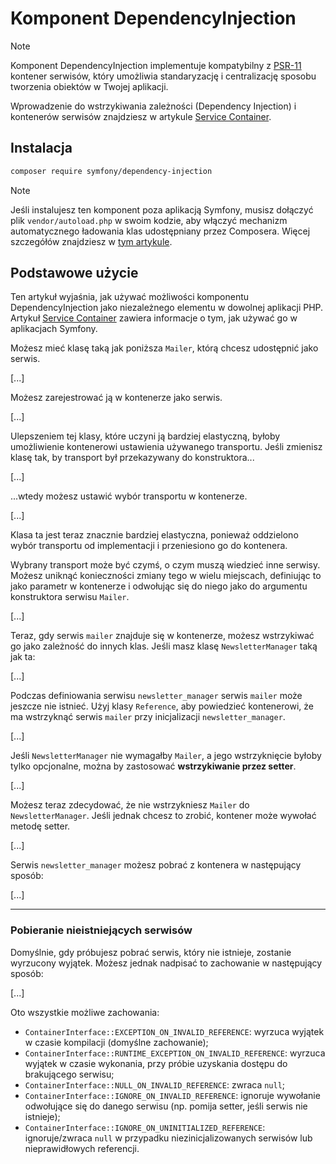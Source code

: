 # Komponent DependencyInjection

> [!NOTE]
> Komponent DependencyInjection implementuje kompatybilny z [PSR-11](https://www.php-fig.org/psr/psr-11) kontener serwisów, który umożliwia standaryzację i centralizację sposobu tworzenia obiektów w Twojej aplikacji.

Wprowadzenie do wstrzykiwania zależności (Dependency Injection) i kontenerów serwisów znajdziesz w artykule [Service Container](doc/service_container.md).

## Instalacja

```bash
composer require symfony/dependency-injection
```

> [!NOTE]
> Jeśli instalujesz ten komponent poza aplikacją Symfony, musisz dołączyć plik `vendor/autoload.php` w swoim kodzie, aby włączyć mechanizm automatycznego ładowania klas udostępniany przez Composera. Więcej szczegółów znajdziesz w [tym artykule](doc/components/using_components.md).

## Podstawowe użycie

Ten artykuł wyjaśnia, jak używać możliwości komponentu DependencyInjection jako niezależnego elementu w dowolnej aplikacji PHP. Artykuł [Service Container](doc/service_container.md) zawiera informacje o tym, jak używać go w aplikacjach Symfony.

Możesz mieć klasę taką jak poniższa `Mailer`, którą chcesz udostępnić jako serwis.

[...]

Możesz zarejestrować ją w kontenerze jako serwis.

[...]

Ulepszeniem tej klasy, które uczyni ją bardziej elastyczną, byłoby umożliwienie kontenerowi ustawienia używanego transportu. Jeśli zmienisz klasę tak, by transport był przekazywany do konstruktora...

[...]

...wtedy możesz ustawić wybór transportu w kontenerze.

[...]

Klasa ta jest teraz znacznie bardziej elastyczna, ponieważ oddzielono wybór transportu od implementacji i przeniesiono go do kontenera.

Wybrany transport może być czymś, o czym muszą wiedzieć inne serwisy. Możesz uniknąć konieczności zmiany tego w wielu miejscach, definiując to jako parametr w kontenerze i odwołując się do niego jako do argumentu konstruktora serwisu `Mailer`.

[...]

Teraz, gdy serwis `mailer` znajduje się w kontenerze, możesz wstrzykiwać go jako zależność do innych klas. Jeśli masz klasę `NewsletterManager` taką jak ta:

[...]

Podczas definiowania serwisu `newsletter_manager` serwis `mailer` może jeszcze nie istnieć. Użyj klasy `Reference`, aby powiedzieć kontenerowi, że ma wstrzyknąć serwis `mailer` przy inicjalizacji `newsletter_manager`.

[...]

Jeśli `NewsletterManager` nie wymagałby `Mailer`, a jego wstrzyknięcie byłoby tylko opcjonalne, można by zastosować **wstrzykiwanie przez setter**.

[...]

Możesz teraz zdecydować, że nie wstrzykniesz `Mailer` do `NewsletterManager`. Jeśli jednak chcesz to zrobić, kontener może wywołać metodę setter.

[...]

Serwis `newsletter_manager` możesz pobrać z kontenera w następujący sposób:

[...]

---

### Pobieranie nieistniejących serwisów

Domyślnie, gdy próbujesz pobrać serwis, który nie istnieje, zostanie wyrzucony wyjątek. Możesz jednak nadpisać to zachowanie w następujący sposób:

[...]

Oto wszystkie możliwe zachowania:
- `ContainerInterface::EXCEPTION_ON_INVALID_REFERENCE`: wyrzuca wyjątek w czasie kompilacji (domyślne zachowanie);
- `ContainerInterface::RUNTIME_EXCEPTION_ON_INVALID_REFERENCE`: wyrzuca wyjątek w czasie wykonania, przy próbie uzyskania dostępu do brakującego serwisu;
- `ContainerInterface::NULL_ON_INVALID_REFERENCE`: zwraca `null`;
- `ContainerInterface::IGNORE_ON_INVALID_REFERENCE`: ignoruje wywołanie odwołujące się do danego serwisu (np. pomija setter, jeśli serwis nie istnieje);
- `ContainerInterface::IGNORE_ON_UNINITIALIZED_REFERENCE`: ignoruje/zwraca `null` w przypadku niezinicjalizowanych serwisów lub nieprawidłowych referencji.
